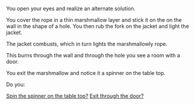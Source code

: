 You open your eyes and realize an alternate solution.

You cover the rope in a thin marshmallow layer and stick it on the on the wall
in the shape of a hole. You then rub the fork on the jacket and light the
jacket.

The jacket combusts, which in turn lights the marshmallowly rope.

This burns through the wall and through the hole you see a room with a door.

You exit the marshmallow and notice it a spinner on the table top.

Do you:

[Spin the spinner on the table top?](spin_spinner/spin.md)
[Exit through the door?](exit_room/exit_room.md)
